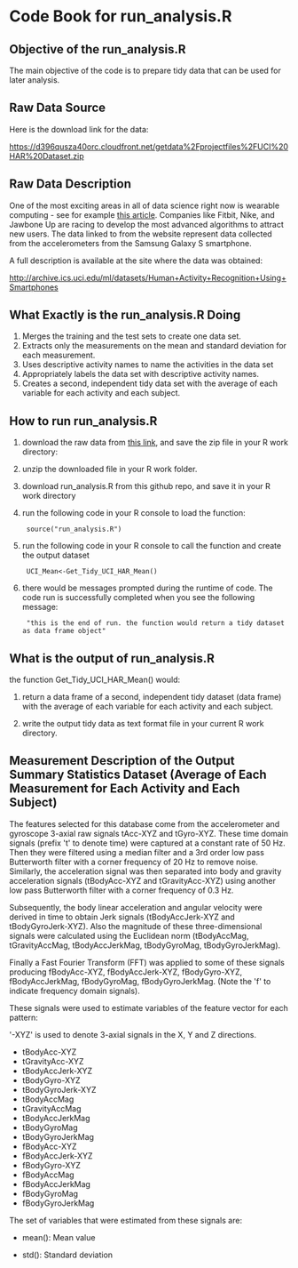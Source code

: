 
Code Book for run_analysis.R
=============================

## Objective of the run_analysis.R
The main objective of the code is to prepare tidy data that can be used for later analysis.


## Raw Data Source 
Here is the download link for the data: 

https://d396qusza40orc.cloudfront.net/getdata%2Fprojectfiles%2FUCI%20HAR%20Dataset.zip 

## Raw Data Description
One of the most exciting areas in all of data science right now is wearable computing - see for example [this article](http://www.insideactivitytracking.com/data-science-activity-tracking-and-the-battle-for-the-worlds-top-sports-brand/). 
Companies like Fitbit, Nike, and Jawbone Up are racing to develop the most advanced algorithms to attract new users. 
The data linked to from the website represent data collected from the accelerometers from the Samsung Galaxy S smartphone. 

A full description is available at the site where the data was obtained: 

http://archive.ics.uci.edu/ml/datasets/Human+Activity+Recognition+Using+Smartphones

## What Exactly is the run_analysis.R Doing
1. Merges the training and the test sets to create one data set.
2. Extracts only the measurements on the mean and standard deviation for each measurement. 
3. Uses descriptive activity names to name the activities in the data set
4. Appropriately labels the data set with descriptive activity names. 
5. Creates a second, independent tidy data set with the average of each variable for each activity and each subject. 

## How to run run_analysis.R
1. download the raw data from [this link](https://d396qusza40orc.cloudfront.net/getdata%2Fprojectfiles%2FUCI%20HAR%20Dataset.zip), and save the zip file in your R work directory:

2. unzip the downloaded file in your R work folder.

3. download run_analysis.R from this github repo, and save it in your R work directory

4. run the following code in your R console to load the function:

        source("run_analysis.R")
		
5. run the following code in your R console to call the function and create the output dataset

        UCI_Mean<-Get_Tidy_UCI_HAR_Mean()
		
6. there would be messages prompted during the runtime of code. The code run is successfully completed when you see the following message:

	    "this is the end of run. the function would return a tidy dataset as data frame object"

## What is the output of run_analysis.R

the function Get_Tidy_UCI_HAR_Mean() would:

1. return a data frame of a second, independent tidy dataset (data frame) with the average of each variable for each activity and each subject.

2. write the output tidy data as text format file in your current R work directory. 

## Measurement Description of the Output Summary Statistics Dataset (Average of Each Measurement for Each Activity and Each Subject)

The features selected for this database come from the accelerometer and gyroscope 3-axial raw signals tAcc-XYZ and tGyro-XYZ. These time domain signals (prefix 't' to denote time) were captured at a constant rate of 50 Hz. Then they were filtered using a median filter and a 3rd order low pass Butterworth filter with a corner frequency of 20 Hz to remove noise. Similarly, the acceleration signal was then separated into body and gravity acceleration signals (tBodyAcc-XYZ and tGravityAcc-XYZ) using another low pass Butterworth filter with a corner frequency of 0.3 Hz. 

Subsequently, the body linear acceleration and angular velocity were derived in time to obtain Jerk signals (tBodyAccJerk-XYZ and tBodyGyroJerk-XYZ). Also the magnitude of these three-dimensional signals were calculated using the Euclidean norm (tBodyAccMag, tGravityAccMag, tBodyAccJerkMag, tBodyGyroMag, tBodyGyroJerkMag). 

Finally a Fast Fourier Transform (FFT) was applied to some of these signals producing fBodyAcc-XYZ, fBodyAccJerk-XYZ, fBodyGyro-XYZ, fBodyAccJerkMag, fBodyGyroMag, fBodyGyroJerkMag. (Note the 'f' to indicate frequency domain signals). 

These signals were used to estimate variables of the feature vector for each pattern: 
 
'-XYZ' is used to denote 3-axial signals in the X, Y and Z directions.

* tBodyAcc-XYZ
* tGravityAcc-XYZ
* tBodyAccJerk-XYZ
* tBodyGyro-XYZ
* tBodyGyroJerk-XYZ
* tBodyAccMag
* tGravityAccMag
* tBodyAccJerkMag
* tBodyGyroMag
* tBodyGyroJerkMag
* fBodyAcc-XYZ
* fBodyAccJerk-XYZ
* fBodyGyro-XYZ
* fBodyAccMag
* fBodyAccJerkMag
* fBodyGyroMag
* fBodyGyroJerkMag

The set of variables that were estimated from these signals are: 

* mean(): Mean value

* std(): Standard deviation
